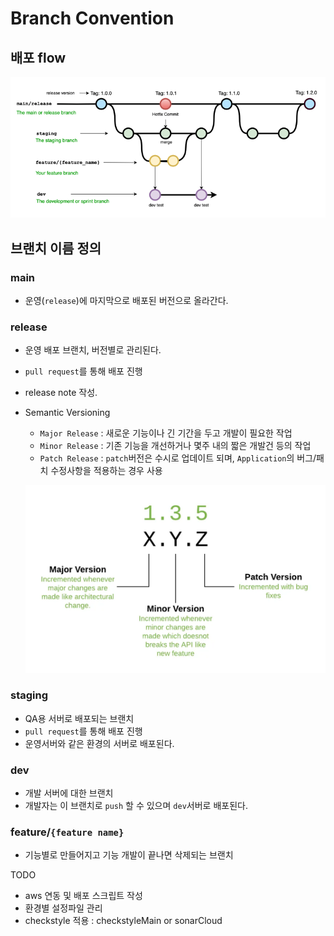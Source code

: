 # Branch Convention

## 배포 flow
![img_1.png](images/img_1.png)

## 브랜치 이름 정의

### main
- 운영(`release`)에 마지막으로 배포된 버전으로 올라간다.

### release
- 운영 배포 브랜치, 버전별로 관리된다.
- `pull request`를 통해 배포 진행
- release note 작성.
- Semantic Versioning
  - `Major Release` : 새로운 기능이나 긴 기간을 두고 개발이 필요한 작업
  - `Minor Release` : 기존 기능을 개선하거나 몇주 내의 짧은 개발건 등의 작업
  - `Patch Release` : `patch`버전은 수시로 업데이트 되며, `Application`의 버그/패치 수정사항을 적용하는 경우 사용

  ![img.png](images/img.png)

### staging
- QA용 서버로 배포되는 브랜치
- `pull request`를 통해 배포 진행
- 운영서버와 같은 환경의 서버로 배포된다.

### dev
- 개발 서버에 대한 브랜치
- 개발자는 이 브랜치로 `push` 할 수 있으며 `dev`서버로 배포된다.

### feature/`{feature name}`
- 기능별로 만들어지고 기능 개발이 끝나면 삭제되는 브랜치


TODO
- aws 연동 및 배포 스크립트 작성
- 환경별 설정파일 관리
- checkstyle 적용 : checkstyleMain or sonarCloud
